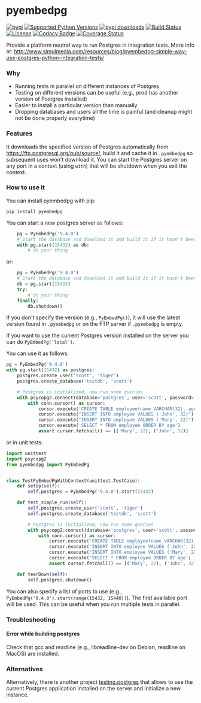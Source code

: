 pyembedpg
=========

[![pypi](http://img.shields.io/pypi/v/pyembedpg.png)](https://pypi.python.org/pypi/pyembedpg)
[![Supported Python Versions](https://img.shields.io/pypi/pyversions/Pyembedpg.svg)](https://pypi.python.org/pypi/pyembedpg/)
[![pypi downloads](http://img.shields.io/pypi/dm/pyembedpg.png)](https://pypi.python.org/pypi/pyembedpg)
[![Build Status](https://travis-ci.org/Simulmedia/pyembedpg.svg)](https://travis-ci.org/Simulmedia/pyembedpg)
[![License](https://img.shields.io/pypi/l/Pyembedpg.svg)](https://pypi.python.org/pypi/pyembedpg/)
[![Codacy Badge](https://www.codacy.com/project/badge/391726fcad274a24b1427abf5fa10380)](https://www.codacy.com/app/francois-dangngoc/pyembedpg)
[![Coverage Status](https://coveralls.io/repos/Simulmedia/pyembedpg/badge.svg?branch=master&service=github)](https://coveralls.io/github/Simulmedia/pyembedpg?branch=master)

Provide a platform neutral way to run Postgres in integration tests. More info at: http://www.simulmedia.com/resources/blog/pyembedpg-simple-way-use-postgres-python-integration-tests/

### Why

- Running tests in parallel on different instances of Postgres
- Testing on different versions can be useful (e.g., prod has another version of Postgres installed)
- Easier to install a particular version than manually
- Dropping databases and users all the time is painful (and cleanup might not be done properly everytime)

### Features

It downloads the specified version of Postgres automatically from https://ftp.postgresql.org/pub/source/,
build it and cache it in `.pyembedpg` so subsequent uses won't download it.
You can start the Postgres server on any port in a context (using `with`) that will be shutdown when you exit the context.


### How to use it

You can install pyembedpg with pip:

	pip install pyembedpg

You can start a new postgres server as follows:
```python
    pg = PyEmbedPg('9.4.0')
    # Start the database and download it and build it if it hasn't been done so already
    with pg.start(15432) as db:
        # do your thing
```
or:
```python
    pg = PyEmbedPg('9.4.0')
    # Start the database and download it and build it if it hasn't been done so already
    db = pg.start(15432)
    try:
        # do your thing
    finally:
        db.shutdown()
```

If you don't specify the version (e.g., `PyEmbedPg()`), it will use the latest version found in `.pyembedpg` or on the FTP server if `.pyembedpg` is empty.

If you want to use the current Postgres version installed on the server you can do `PyEmbedPg('local')`.

You can use it as follows:
```python
pg = PyEmbedPg('9.4.0')
with pg.start(15432) as postgres:
    postgres.create_user('scott', 'tiger')
    postgres.create_database('testdb', 'scott')

    # Postgres is initialized, now run some queries
    with psycopg2.connect(database='postgres', user='scott', password='tiger', port=self.postgres.running_port) as conn:
        with conn.cursor() as cursor:
            cursor.execute('CREATE TABLE employee(name VARCHAR(32), age INT)')
            cursor.execute("INSERT INTO employee VALUES ('John', 32)")
            cursor.execute("INSERT INTO employee VALUES ('Mary', 22)")
            cursor.execute('SELECT * FROM employee ORDER BY age')
            assert cursor.fetchall() == [('Mary', 22), ('John', 32)]
```

or in unit tests:
```python
import unittest
import psycopg2
from pyembedpg import PyEmbedPg


class TestPyEmbedPgWithContext(unittest.TestCase):
    def setUp(self):
        self.postgres = PyEmbedPg('9.4.0').start(15432)

    def test_simple_run(self):
        self.postgres.create_user('scott', 'tiger')
        self.postgres.create_database('testdb', 'scott')

        # Postgres is initialized, now run some queries
        with psycopg2.connect(database='postgres', user='scott', password='tiger', port=self.postgres.running_port) as conn:
            with conn.cursor() as cursor:
                cursor.execute('CREATE TABLE employee(name VARCHAR(32), age INT)')
                cursor.execute("INSERT INTO employee VALUES ('John', 32)")
                cursor.execute("INSERT INTO employee VALUES ('Mary', 22)")
                cursor.execute('SELECT * FROM employee ORDER BY age')
                assert cursor.fetchall() == [('Mary', 22), ('John', 32)]

    def tearDown(self):
        self.postgres.shutdown()
```

You can also specify a list of ports to use (e.g., `PyEmbedPg('9.4.0').start(range(15432, 15440))`). The first available port will be used. This can be useful when you run multiple tests in parallel.

### Troubleshooting

#### Error while building postgres

Check that gcc and readline (e.g., libreadline-dev on Debian, readline on MacOS) are installed.

### Alternatives
Alternatively, there is another project [testing.postgres](https://github.com/tk0miya/testing.postgresql) that allows to use the current Postgres application
installed on the server and initialize a new instance.


